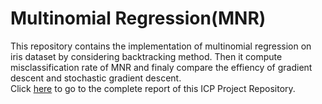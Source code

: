# Multinomial Regression(MNR)
This repository contains the implementation of multinomial regression on iris dataset by considering backtracking method. Then it compute misclassification rate of MNR and finaly compare the effiency of gradient descent and stochastic gradient descent.\
Click [here](https://github.com/NedaKeivan/Pattern-Recognition-MNR-/blob/main/MNR-complete-report.pdf) to go to the complete report of this ICP Project Repository.
